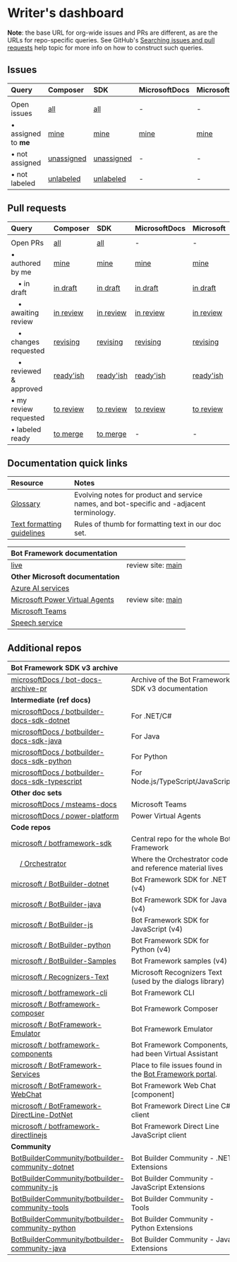 # Writer's dashboard

**Note**: the base URL for org-wide issues and PRs are different, as are the URLs for repo-specific queries.
See GitHub's [Searching issues and pull requests](https://docs.github.com/en/github/searching-for-information-on-github/searching-issues-and-pull-requests) help topic for more info on how to construct such queries.

## Issues

| Query | Composer | SDK | MicrosoftDocs | Microsoft |
|:-|:-|:-|:-|:-|
|<img width=180/>|<img width=100/>|<img width=90/>|<img width=110/>|<img width=100/>|
|Open issues|[all](https://github.com/MicrosoftDocs/composer-docs/issues)|[all](https://github.com/MicrosoftDocs/bot-docs/issues)|-|-|
|&bullet; assigned to **me**|[mine](https://github.com/MicrosoftDocs/composer-docs/issues/assigned/@me)|[mine](https://github.com/MicrosoftDocs/bot-docs/issues/assigned/@me)|[mine](https://github.com/issues?q=is%3Aissue+is%3Aopen+org%3AmicrosoftDocs+assignee%3A%40me)|[mine](https://github.com/issues?q=is%3Aissue+is%3Aopen+org%3Amicrosoft+assignee%3A%40me)|
|&bullet; not assigned |[unassigned](https://github.com/MicrosoftDocs/composer-docs/issues?q=is%3Aopen+is%3Aissue+no%3Aassignee)|[unassigned](https://github.com/MicrosoftDocs/bot-docs/issues?q=is%3Aopen+is%3Aissue+no%3Aassignee)|-|-|
|&bullet; not labeled|[unlabeled](https://github.com/MicrosoftDocs/composer-docs/issues?q=is%3Aopen+is%3Aissue+no%3Alabel)|[unlabeled](https://github.com/MicrosoftDocs/bot-docs/issues?q=is%3Aopen+is%3Aissue+no%3Alabel)|-|-|

## Pull requests

| Query | Composer | SDK | MicrosoftDocs | Microsoft |
|:-|:-|:-|:-|:-|
|<img width=180/>|<img width=100/>|<img width=90/>|<img width=110/>|<img width=100/>|
|Open PRs|[all](https://github.com/MicrosoftDocs/composer-docs-pr/pulls)|[all](https://github.com/MicrosoftDocs/bot-docs-pr/pulls)|-|-|
|&bullet; authored by me|[mine](https://github.com/MicrosoftDocs/composer-docs-pr/pulls/@me)|[mine](https://github.com/MicrosoftDocs/bot-docs-pr/pulls/@me)|[mine](https://github.com/pulls?q=is%3Apr+org%3AmicrosoftDocs+is%3Aopen+author%3A%40me)|[mine](https://github.com/pulls?q=is%3Apr+org%3Amicrosoft+is%3Aopen+author%3A%40me)|
|&emsp;&bullet; in draft |[in draft](https://github.com/MicrosoftDocs/composer-docs-pr/pulls/@me+draft%3Atrue)|[in draft](https://github.com/MicrosoftDocs/bot-docs-pr/pulls/@me+draft%3Atrue)|[in draft](https://github.com/pulls?q=is%3Apr+org%3AmicrosoftDocs+is%3Aopen+author%3A%40me+draft%3Atrue)|[in draft](https://github.com/pulls?q=is%3Apr+org%3Amicrosoft+is%3Aopen+author%3A%40me+draft%3Atrue)|
|&emsp;&bullet; awaiting review |[in review](https://github.com/MicrosoftDocs/composer-docs-pr/pulls/@me+draft%3Afalse+review%3Anone)|[in review](https://github.com/MicrosoftDocs/bot-docs-pr/pulls/@me+draft%3Afalse+review%3Anone)|[in review](https://github.com/pulls?q=is%3Apr+org%3AmicrosoftDocs+is%3Aopen+author%3A%40me+draft%3Afalse+review%3Anone)|[in review](https://github.com/pulls?q=is%3Apr+org%3Amicrosoft+is%3Aopen+author%3A%40me+draft%3Afalse+review%3Anone)|
|&emsp;&bullet; changes requested |[revising](https://github.com/MicrosoftDocs/composer-docs-pr/pulls/@me+draft%3Afalse+review%3Achanges_requested)|[revising](https://github.com/MicrosoftDocs/bot-docs-pr/pulls/@me+draft%3Afalse+review%3Achanges_requested)|[revising](https://github.com/pulls?q=is%3Apr+org%3AmicrosoftDocs+is%3Aopen+author%3A%40me+draft%3Afalse+review%3Achanges_requested)|[revising](https://github.com/pulls?q=is%3Apr+org%3Amicrosoft+is%3Aopen+author%3A%40me+draft%3Afalse+review%3Achanges_requested)|
|&emsp;&bullet; reviewed & approved |[ready'ish](https://github.com/MicrosoftDocs/composer-docs-pr/pulls?q=is%3Aopen+is%3Apr+author%3A%40me+review%3Aapproved)|[ready'ish](https://github.com/MicrosoftDocs/bot-docs-pr/pulls?q=is%3Aopen+is%3Apr+author%3A%40me+review%3Aapproved)|[ready'ish](https://github.com/pulls?q=is%3Apr+org%3AmicrosoftDocs+is%3Aopen+author%3A%40me+review%3Aapproved)|[ready'ish](https://github.com/pulls?q=is%3Apr+org%3Amicrosoft+is%3Aopen+author%3A%40me+review%3Aapproved)|
|&bullet; my review requested |[to review](https://github.com/MicrosoftDocs/composer-docs-pr/pulls/review-requested/@me)|[to review](https://github.com/MicrosoftDocs/bot-docs-pr/pulls/review-requested/@me)|[to review](https://github.com/pulls?q=is%3Apr+org%3AmicrosoftDocs+is%3Aopen+review-requested%3A@me)|[to review](https://github.com/pulls?q=is%3Apr+org%3Amicrosoft+is%3Aopen+review-requested%3A@me)|
|&bullet; labeled ready|[to merge](https://github.com/MicrosoftDocs/composer-docs-pr/pulls?q=is%3Aopen+is%3Apr+label%3A%22status%3A+ready%22) | [to merge](https://github.com/MicrosoftDocs/bot-docs-pr/pulls?q=is%3Aopen+is%3Apr+label%3A%22status%3A+ready%22) | - | - |

## Documentation quick links

|Resource|Notes|
|:-|:-|
|[Glossary](https://github.com/MicrosoftDocs/bot-docs-pr/blob/master/contributor-guide/bot-framework-glossary.md)|Evolving notes for product and service names, and bot-specific and -adjacent terminology.|
|[Text formatting guidelines](https://github.com/MicrosoftDocs/bot-docs-pr/blob/master/contributor-guide/formatting-text.md)|Rules of thumb for formatting text in our doc set.|

| Bot Framework documentation |  |
|:-|:-|
| [live](https://learn.microsoft.com/azure/bot-service/) | review site: [main](https://review.learn.microsoft.com/azure/bot-service/?branch=main) |
| **Other Microsoft documentation** |  |
| [Azure AI services](https://learn.microsoft.com/azure/ai-services/) |
| [Microsoft Power Virtual Agents](https://learn.microsoft.com/power-virtual-agents/) | review site: [main](https://review.learn.microsoft.com/power-virtual-agents/?branch=main) |
| [Microsoft Teams](https://learn.microsoft.com/microsoftteams/platform/) |
| [Speech service](https://learn.microsoft.com/azure/ai-services/speech-service/) |

## Additional repos

| Bot Framework SDK v3 archive |  |
|:-|:-|
| [microsoftDocs / bot-docs-archive-pr](https://github.com/MicrosoftDocs/bot-docs-archive-pr) | Archive of the Bot Framework SDK v3 documentation |
| **Intermediate (ref docs)** |  |
| [microsoftDocs / botbuilder-docs-sdk-dotnet](https://github.com/MicrosoftDocs/botbuilder-docs-sdk-dotnet) | For .NET/C# |
| [microsoftDocs / botbuilder-docs-sdk-java](https://github.com/MicrosoftDocs/botbuilder-docs-sdk-java) | For Java |
| [microsoftDocs / botbuilder-docs-sdk-python](https://github.com/MicrosoftDocs/botbuilder-docs-sdk-python) | For Python |
| [microsoftDocs / botbuilder-docs-sdk-typescript](https://github.com/MicrosoftDocs/botbuilder-docs-sdk-typescript) | For Node.js/TypeScript/JavaScript |
| **Other doc sets** |  |
| [microsoftDocs / msteams-docs](https://github.com/MicrosoftDocs/msteams-docs) | Microsoft Teams |
| [microsoftDocs / power-platform](https://github.com/MicrosoftDocs/power-platform) | Power Virtual Agents |
| **Code repos** |  |
| [microsoft / botframework-sdk](https://github.com/microsoft/botframework-sdk) | Central repo for the whole Bot Framework |
| &emsp; [ / Orchestrator](https://github.com/microsoft/botframework-sdk/tree/main/Orchestrator) | Where the Orchestrator code and reference material lives |
| [microsoft / BotBuilder-dotnet](https://github.com/Microsoft/BotBuilder-dotnet) | Bot Framework SDK for .NET (v4) |
| [microsoft / BotBuilder-java](https://github.com/Microsoft/BotBuilder-java) | Bot Framework SDK for Java (v4) |
| [microsoft / BotBuilder-js](https://github.com/Microsoft/BotBuilder-js) | Bot Framework SDK for JavaScript (v4) |
| [microsoft / BotBuilder-python](https://github.com/Microsoft/BotBuilder-python) | Bot Framework SDK for Python (v4) |
| [microsoft / BotBuilder-Samples](https://github.com/Microsoft/BotBuilder-Samples) | Bot Framework samples (v4) |
| [microsoft / Recognizers-Text](https://github.com/microsoft/Recognizers-Text) | Microsoft Recognizers Text (used by the dialogs library) |
| [microsoft / botframework-cli](https://github.com/microsoft/botframework-cli) | Bot Framework CLI |
| [microsoft / Botframework-composer](https://github.com/microsoft/Botframework-composer) | Bot Framework Composer |
| [microsoft / BotFramework-Emulator](https://github.com/microsoft/BotFramework-Emulator) | Bot Framework Emulator |
| [microsoft / botframework-components](https://github.com/microsoft/botframework-components) | Bot Framework Components, had been Virtual Assistant |
| [microsoft / BotFramework-Services](https://github.com/microsoft/BotFramework-Services) | Place to file issues found in the [Bot Framework portal](https://dev.botframework.com/). |
| [microsoft / BotFramework-WebChat](https://github.com/microsoft/BotFramework-WebChat) | Bot Framework Web Chat [component] |
| [microsoft / BotFramework-DirectLine-DotNet](https://github.com/microsoft/BotFramework-DirectLine-DotNet) | Bot Framework Direct Line C# client |
| [microsoft / botframework-directlinejs](https://github.com/microsoft/botframework-directlinejs) | Bot Framework Direct Line JavaScript client |
| **Community** |  |
| [BotBuilderCommunity/botbuilder-community-dotnet](https://github.com/BotBuilderCommunity/botbuilder-community-dotnet) | Bot Builder Community - .NET Extensions |
| [BotBuilderCommunity/botbuilder-community-js](https://github.com/BotBuilderCommunity/botbuilder-community-js) | Bot Builder Community - JavaScript Extensions |
| [BotBuilderCommunity/botbuilder-community-tools](https://github.com/BotBuilderCommunity/botbuilder-community-tools) | Bot Builder Community - Tools |
| [BotBuilderCommunity/botbuilder-community-python](https://github.com/BotBuilderCommunity/botbuilder-community-python) | Bot Builder Community - Python Extensions |
| [BotBuilderCommunity/botbuilder-community-java](https://github.com/BotBuilderCommunity/botbuilder-community-java) | Bot Builder Community - Java Extensions |
